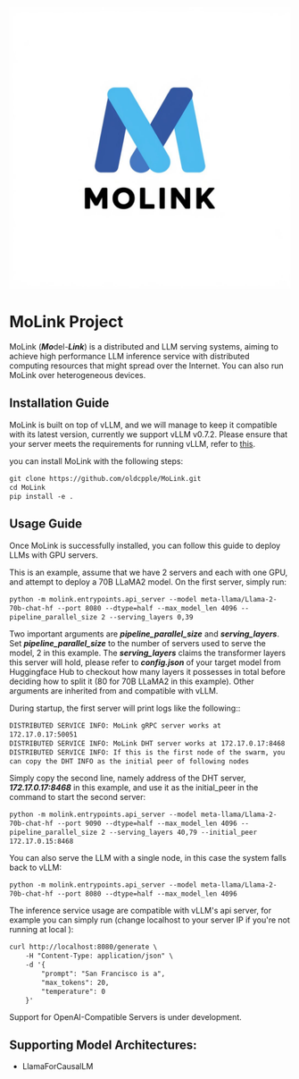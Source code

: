 

![Example Image](resources/images/original.png)

# MoLink Project

MoLink (***Mo***del-***Link***) is a distributed and LLM serving systems, aiming to achieve high performance LLM inference service with distributed computing resources that might spread over the Internet. You can also run MoLink over heterogeneous devices. 

## Installation Guide

MoLink is built on top of vLLM, and we will manage to keep it compatible with its latest version, currently we support vLLM v0.7.2. Please ensure that your server meets the requirements for running vLLM, refer to [this](https://docs.vllm.ai/en/latest/).

you can install MoLink with the following steps:

```
git clone https://github.com/oldcpple/MoLink.git
cd MoLink
pip install -e .
```

## Usage Guide

Once MoLink is successfully installed, you can follow this guide to deploy LLMs with GPU servers.

This is an example, assume that we have 2 servers and each with one GPU, and attempt to deploy a 70B LLaMA2 model. On the first server, simply run:

```
python -m molink.entrypoints.api_server --model meta-llama/Llama-2-70b-chat-hf --port 8080 --dtype=half --max_model_len 4096 --pipeline_parallel_size 2 --serving_layers 0,39
```

Two important arguments are  ***pipeline_parallel_size*** and ***serving_layers***. Set  ***pipeline_parallel_size*** to the number of servers used to serve the model, 2 in this example.  The ***serving_layers*** claims the transformer layers this server will hold, please refer to ***config.json***  of your target model from Huggingface Hub to checkout how many layers it possesses in total before deciding how to split it (80 for 70B LLaMA2 in this example).  Other arguments are inherited from and compatible with vLLM.

During startup, the first server will print logs like the following::

```
DISTRIBUTED SERVICE INFO: MoLink gRPC server works at 172.17.0.17:50051
DISTRIBUTED SERVICE INFO: MoLink DHT server works at 172.17.0.17:8468
DISTRIBUTED SERVICE INFO: If this is the first node of the swarm, you can copy the DHT INFO as the initial peer of following nodes
```

Simply copy the second line, namely address of the DHT server,  ***172.17.0.17:8468*** in this example, and use it as the initial_peer in the command to start the second server:

```
python -m molink.entrypoints.api_server --model meta-llama/Llama-2-70b-chat-hf --port 9090 --dtype=half --max_model_len 4096 --pipeline_parallel_size 2 --serving_layers 40,79 --initial_peer 172.17.0.15:8468
```

You can also serve the LLM with a single node, in this case the system falls back to vLLM:

```
python -m molink.entrypoints.api_server --model meta-llama/Llama-2-70b-chat-hf --port 8080 --dtype=half --max_model_len 4096
```

The inference service usage are compatible with vLLM's api server, for example you can simply run (change localhost to your server IP if you're not running at local ):

```
curl http://localhost:8080/generate \
    -H "Content-Type: application/json" \
    -d '{
        "prompt": "San Francisco is a",
        "max_tokens": 20,
        "temperature": 0
    }'
```

Support for OpenAI-Compatible Servers is under development.

## Supporting Model Architectures:

- LlamaForCausalLM